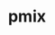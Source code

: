 ---
title: "pmix"
layout: cache
categories: [package, v0.20.0]
meta: {"versions": ["4.2.3"], "compilers": ["gcc@=11.1.0", "gcc@=11.3.0", "gcc@=12.1.0", "gcc@=7.3.1", "oneapi@=2023.0.0"], "oss": ["amzn2", "ubuntu20.04", "ubuntu22.04"], "platforms": ["linux"], "targets": ["aarch64", "neoverse_n1", "ppc64le", "x86_64", "x86_64_v3"], "stacks": ["aws-ahug", "aws-ahug-aarch64", "aws-isc", "aws-isc-aarch64", "data-vis-sdk", "e4s", "e4s-oneapi", "e4s-power", "ml-linux-x86_64-cpu", "ml-linux-x86_64-cuda", "ml-linux-x86_64-rocm", "radiuss-aws", "radiuss-aws-aarch64", "root", "tutorial"], "num_specs": 14, "num_specs_by_stack": {"aws-ahug-aarch64": 2, "aws-isc-aarch64": 2, "root": 14, "radiuss-aws-aarch64": 2, "aws-isc": 1, "aws-ahug": 1, "radiuss-aws": 1, "e4s-power": 1, "data-vis-sdk": 1, "e4s-oneapi": 1, "e4s": 1, "tutorial": 2, "ml-linux-x86_64-cpu": 1, "ml-linux-x86_64-rocm": 1, "ml-linux-x86_64-cuda": 1}}
spec_details: [{"hash": "yt3vazez4bk2rsh4q3ditz7xjupjiyve", "compiler": "gcc@=7.3.1", "versions": ["4.2.3"], "os": "amzn2", "platform": "linux", "target": "aarch64", "variants": ["build_system=autotools", "~docs", "+pmi_backwards_compatibility", "~python", "~restful"], "stacks": ["aws-ahug-aarch64", "aws-isc-aarch64", "root"], "size": "-", "tarball": "https://binaries.spack.io/v0.20.0/build_cache/linux-amzn2-aarch64/gcc-7.3.1/pmix-4.2.3/linux-amzn2-aarch64-gcc-7.3.1-pmix-4.2.3-yt3vazez4bk2rsh4q3ditz7xjupjiyve.spack"}, {"hash": "7zwgmbapcrhve2gbbqxxufyb5vvvzf2z", "compiler": "gcc@=7.3.1", "versions": ["4.2.3"], "os": "amzn2", "platform": "linux", "target": "aarch64", "variants": ["build_system=autotools", "~docs", "+pmi_backwards_compatibility", "~python", "~restful"], "stacks": ["root", "radiuss-aws-aarch64"], "size": "-", "tarball": "https://binaries.spack.io/v0.20.0/build_cache/linux-amzn2-aarch64/gcc-7.3.1/pmix-4.2.3/linux-amzn2-aarch64-gcc-7.3.1-pmix-4.2.3-7zwgmbapcrhve2gbbqxxufyb5vvvzf2z.spack"}, {"hash": "xa2eix7nhncrbbob53auqj7aswap7yln", "compiler": "gcc@=7.3.1", "versions": ["4.2.3"], "os": "amzn2", "platform": "linux", "target": "neoverse_n1", "variants": ["build_system=autotools", "~docs", "+pmi_backwards_compatibility", "~python", "~restful"], "stacks": ["aws-ahug-aarch64", "aws-isc-aarch64", "root"], "size": "-", "tarball": "https://binaries.spack.io/v0.20.0/build_cache/linux-amzn2-neoverse_n1/gcc-7.3.1/pmix-4.2.3/linux-amzn2-neoverse_n1-gcc-7.3.1-pmix-4.2.3-xa2eix7nhncrbbob53auqj7aswap7yln.spack"}, {"hash": "kd2ysb2efedzus23orshiskgfzhnt2ow", "compiler": "gcc@=7.3.1", "versions": ["4.2.3"], "os": "amzn2", "platform": "linux", "target": "neoverse_n1", "variants": ["build_system=autotools", "~docs", "+pmi_backwards_compatibility", "~python", "~restful"], "stacks": ["root", "radiuss-aws-aarch64"], "size": "-", "tarball": "https://binaries.spack.io/v0.20.0/build_cache/linux-amzn2-neoverse_n1/gcc-7.3.1/pmix-4.2.3/linux-amzn2-neoverse_n1-gcc-7.3.1-pmix-4.2.3-kd2ysb2efedzus23orshiskgfzhnt2ow.spack"}, {"hash": "sbwuxjditflexcx6hw3pfmq7iyerbrqv", "compiler": "gcc@=7.3.1", "versions": ["4.2.3"], "os": "amzn2", "platform": "linux", "target": "x86_64_v3", "variants": ["build_system=autotools", "~docs", "+pmi_backwards_compatibility", "~python", "~restful"], "stacks": ["aws-isc", "root", "aws-ahug"], "size": "-", "tarball": "https://binaries.spack.io/v0.20.0/build_cache/linux-amzn2-x86_64_v3/gcc-7.3.1/pmix-4.2.3/linux-amzn2-x86_64_v3-gcc-7.3.1-pmix-4.2.3-sbwuxjditflexcx6hw3pfmq7iyerbrqv.spack"}, {"hash": "pl5zdzpgd2depptbnhxioxqc7onip4fp", "compiler": "gcc@=7.3.1", "versions": ["4.2.3"], "os": "amzn2", "platform": "linux", "target": "x86_64_v3", "variants": ["build_system=autotools", "~docs", "+pmi_backwards_compatibility", "~python", "~restful"], "stacks": ["radiuss-aws", "root"], "size": "-", "tarball": "https://binaries.spack.io/v0.20.0/build_cache/linux-amzn2-x86_64_v3/gcc-7.3.1/pmix-4.2.3/linux-amzn2-x86_64_v3-gcc-7.3.1-pmix-4.2.3-pl5zdzpgd2depptbnhxioxqc7onip4fp.spack"}, {"hash": "quh7ecg3fa2e4e5gyj3rkkmgv7hvv3ez", "compiler": "gcc@=11.1.0", "versions": ["4.2.3"], "os": "ubuntu20.04", "platform": "linux", "target": "ppc64le", "variants": ["build_system=autotools", "~docs", "+pmi_backwards_compatibility", "~python", "~restful"], "stacks": ["e4s-power", "root"], "size": "-", "tarball": "https://binaries.spack.io/v0.20.0/build_cache/linux-ubuntu20.04-ppc64le/gcc-11.1.0/pmix-4.2.3/linux-ubuntu20.04-ppc64le-gcc-11.1.0-pmix-4.2.3-quh7ecg3fa2e4e5gyj3rkkmgv7hvv3ez.spack"}, {"hash": "z7nnqwb3w4qrkmhp7hpa3lalk6vyxnc5", "compiler": "gcc@=11.1.0", "versions": ["4.2.3"], "os": "ubuntu20.04", "platform": "linux", "target": "x86_64_v3", "variants": ["build_system=autotools", "~docs", "+pmi_backwards_compatibility", "~python", "~restful"], "stacks": ["root", "data-vis-sdk"], "size": "-", "tarball": "https://binaries.spack.io/v0.20.0/build_cache/linux-ubuntu20.04-x86_64_v3/gcc-11.1.0/pmix-4.2.3/linux-ubuntu20.04-x86_64_v3-gcc-11.1.0-pmix-4.2.3-z7nnqwb3w4qrkmhp7hpa3lalk6vyxnc5.spack"}, {"hash": "mcbpupjkeckzrhv5bvq6xcqjbfj4mrdr", "compiler": "oneapi@=2023.0.0", "versions": ["4.2.3"], "os": "ubuntu20.04", "platform": "linux", "target": "x86_64", "variants": ["build_system=autotools", "~docs", "+pmi_backwards_compatibility", "~python", "~restful"], "stacks": ["e4s-oneapi", "root"], "size": "-", "tarball": "https://binaries.spack.io/v0.20.0/build_cache/linux-ubuntu20.04-x86_64/oneapi-2023.0.0/pmix-4.2.3/linux-ubuntu20.04-x86_64-oneapi-2023.0.0-pmix-4.2.3-mcbpupjkeckzrhv5bvq6xcqjbfj4mrdr.spack"}, {"hash": "jlve2e2u522birkshtppmcxhsjpomdmn", "compiler": "gcc@=11.1.0", "versions": ["4.2.3"], "os": "ubuntu20.04", "platform": "linux", "target": "x86_64_v3", "variants": ["build_system=autotools", "~docs", "+pmi_backwards_compatibility", "~python", "~restful"], "stacks": ["root", "e4s"], "size": "-", "tarball": "https://binaries.spack.io/v0.20.0/build_cache/linux-ubuntu20.04-x86_64_v3/gcc-11.1.0/pmix-4.2.3/linux-ubuntu20.04-x86_64_v3-gcc-11.1.0-pmix-4.2.3-jlve2e2u522birkshtppmcxhsjpomdmn.spack"}, {"hash": "uh4fmi5i7bajcqtiuae7qaii7yha7lnp", "compiler": "gcc@=11.3.0", "versions": ["4.2.3"], "os": "ubuntu22.04", "platform": "linux", "target": "x86_64_v3", "variants": ["build_system=autotools", "~docs", "+pmi_backwards_compatibility", "~python", "~restful"], "stacks": ["tutorial", "ml-linux-x86_64-cpu", "root"], "size": "-", "tarball": "https://binaries.spack.io/v0.20.0/build_cache/linux-ubuntu22.04-x86_64_v3/gcc-11.3.0/pmix-4.2.3/linux-ubuntu22.04-x86_64_v3-gcc-11.3.0-pmix-4.2.3-uh4fmi5i7bajcqtiuae7qaii7yha7lnp.spack"}, {"hash": "kzmmhblp7tthwx2zzluejqp3q367k45v", "compiler": "gcc@=11.3.0", "versions": ["4.2.3"], "os": "ubuntu22.04", "platform": "linux", "target": "x86_64_v3", "variants": ["build_system=autotools", "~docs", "+pmi_backwards_compatibility", "~python", "~restful"], "stacks": ["root", "ml-linux-x86_64-rocm"], "size": "-", "tarball": "https://binaries.spack.io/v0.20.0/build_cache/linux-ubuntu22.04-x86_64_v3/gcc-11.3.0/pmix-4.2.3/linux-ubuntu22.04-x86_64_v3-gcc-11.3.0-pmix-4.2.3-kzmmhblp7tthwx2zzluejqp3q367k45v.spack"}, {"hash": "srxrjwqzytabfsac6iacxgumsunr6uzj", "compiler": "gcc@=11.3.0", "versions": ["4.2.3"], "os": "ubuntu22.04", "platform": "linux", "target": "x86_64_v3", "variants": ["build_system=autotools", "~docs", "+pmi_backwards_compatibility", "~python", "~restful"], "stacks": ["ml-linux-x86_64-cuda", "root"], "size": "-", "tarball": "https://binaries.spack.io/v0.20.0/build_cache/linux-ubuntu22.04-x86_64_v3/gcc-11.3.0/pmix-4.2.3/linux-ubuntu22.04-x86_64_v3-gcc-11.3.0-pmix-4.2.3-srxrjwqzytabfsac6iacxgumsunr6uzj.spack"}, {"hash": "ouqw26w64aneaqhufqbabtd6sp5wbyc7", "compiler": "gcc@=12.1.0", "versions": ["4.2.3"], "os": "ubuntu22.04", "platform": "linux", "target": "x86_64_v3", "variants": ["build_system=autotools", "~docs", "+pmi_backwards_compatibility", "~python", "~restful"], "stacks": ["tutorial", "root"], "size": "-", "tarball": "https://binaries.spack.io/v0.20.0/build_cache/linux-ubuntu22.04-x86_64_v3/gcc-12.1.0/pmix-4.2.3/linux-ubuntu22.04-x86_64_v3-gcc-12.1.0-pmix-4.2.3-ouqw26w64aneaqhufqbabtd6sp5wbyc7.spack"}]
---
